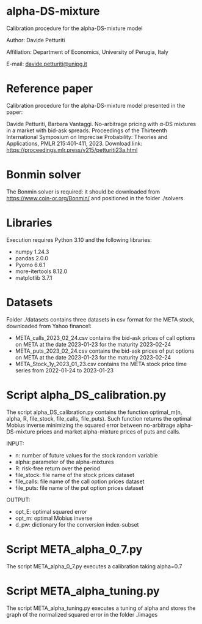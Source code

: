 # alpha-DS-mixture
Calibration procedure for the alpha-DS-mixture model

Author: Davide Petturiti

Affiliation: Department of Economics, University of Perugia, Italy

E-mail: davide.petturiti@unipg.it

# Reference paper
Calibration procedure for the alpha-DS-mixture model presented in the paper:
 
Davide Petturiti, Barbara Vantaggi.
No-arbitrage pricing with α-DS mixtures in a market with bid-ask spreads.
Proceedings of the Thirteenth International Symposium on Imprecise Probability: Theories and Applications, PMLR 215:401-411, 2023.
Download link: https://proceedings.mlr.press/v215/petturiti23a.html

# Bonmin solver
The Bonmin solver is required: it should be downloaded from https://www.coin-or.org/Bonmin/ and positioned in the folder ./solvers

# Libraries
Execution requires Python 3.10 and the following libraries:
* numpy 1.24.3
* pandas 2.0.0
* Pyomo 6.6.1
* more-itertools 8.12.0
* matplotlib 3.7.1

# Datasets
Folder ./datasets contains three datasets in csv format for the META stock, downloaded from Yahoo finance!:
* META_calls_2023_02_24.csv contains the bid-ask prices of call options on META at the date 2023-01-23 for the maturity 2023-02-24
* META_puts_2023_02_24.csv contains the bid-ask prices of put options on META at the date 2023-01-23 for the maturity 2023-02-24
* META_Stock_1y_2023_01_23.csv contains the META stock price time series from 2022-01-24 to 2023-01-23

# Script alpha_DS_calibration.py
The script alpha_DS_calibration.py contains the function optimal_m(n, alpha, R, file_stock, file_calls, file_puts).
Such function returns the optimal Mobius inverse minimizing the squared error between no-arbitrage alpha-DS-mixture prices and market alpha-mixture prices of puts and calls.

INPUT:
* n: number of future values for the stock random variable
* alpha: parameter of the alpha-mixtures
* R: risk-free return over the period
* file_stock: file name of the stock prices dataset
* file_calls: file name of the call option prices dataset
* file_puts: file name of the put option prices dataset

OUTPUT:
* opt_E: optimal squared error
* opt_m: optimal Mobius inverse
* d_pw: dictionary for the conversion index-subset

# Script META_alpha_0_7.py
The script META_alpha_0_7.py executes a calibration taking alpha=0.7

# Script META_alpha_tuning.py
The script META_alpha_tuning.py executes a tuning of alpha and stores the graph of the normalized squared error in the folder ./images

